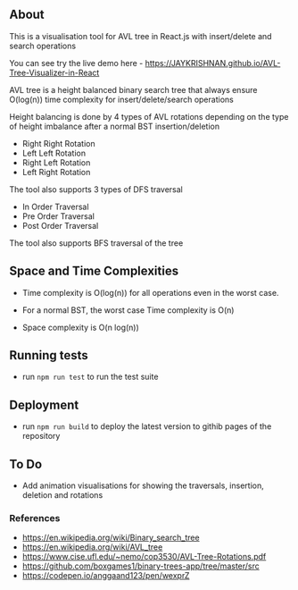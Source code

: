 ## About

This is a visualisation tool for AVL tree in React.js with insert/delete and search operations

You can see try the live demo here - https://JAYKRISHNAN.github.io/AVL-Tree-Visualizer-in-React

AVL tree is a height balanced binary search tree that always ensure O(log(n)) time complexity for insert/delete/search operations

Height balancing is done by 4 types of AVL rotations depending on the type of height imbalance after a normal BST insertion/deletion

- Right Right Rotation
- Left Left Rotation
- Right Left Rotation
- Left Right Rotation

The tool also supports 3 types of DFS traversal

- In Order Traversal
- Pre Order Traversal
- Post Order Traversal

The tool also supports BFS traversal of the tree

## Space and Time Complexities

- Time complexity is O(log(n)) for all operations even in the worst case.

- For a normal BST, the worst case Time complexity is O(n)

- Space complexity is O(n log(n))

## Running tests

- run `npm run test` to run the test suite

## Deployment

- run `npm run build` to deploy the latest version to githib pages of the repository

## To Do

- Add animation visualisations for showing the traversals, insertion, deletion and rotations

### References

- https://en.wikipedia.org/wiki/Binary_search_tree
- https://en.wikipedia.org/wiki/AVL_tree
- https://www.cise.ufl.edu/~nemo/cop3530/AVL-Tree-Rotations.pdf
- https://github.com/boxgames1/binary-trees-app/tree/master/src
- https://codepen.io/anggaand123/pen/wexprZ

